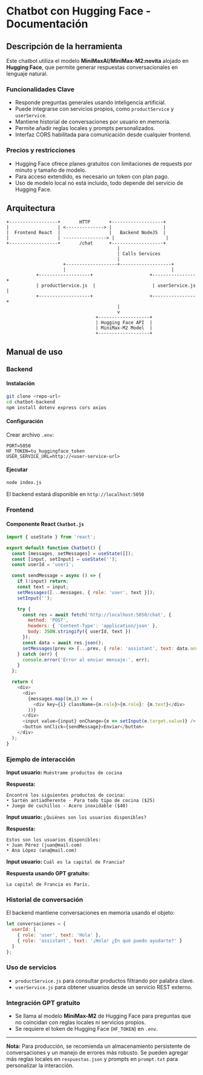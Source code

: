 # Chatbot con Hugging Face - Documentación

## Descripción de la herramienta

Este chatbot utiliza el modelo **MiniMaxAI/MiniMax-M2:novita** alojado en **Hugging Face**, que permite generar respuestas conversacionales en lenguaje natural.

### Funcionalidades Clave

* Responde preguntas generales usando inteligencia artificial.
* Puede integrarse con servicios propios, como `productService` y `userService`.
* Mantiene historial de conversaciones por usuario en memoria.
* Permite añadir reglas locales y prompts personalizados.
* Interfaz CORS habilitada para comunicación desde cualquier frontend.

### Precios y restricciones

* Hugging Face ofrece planes gratuitos con limitaciones de requests por minuto y tamaño de modelo.
* Para acceso extendido, es necesario un token con plan pago.
* Uso de modelo local no está incluido, todo depende del servicio de Hugging Face.

## Arquitectura

```text
+------------------+       HTTP       +-------------------+
|                  | <--------------> |                   |
|  Frontend React  |                  |   Backend NodeJS  |
|                  | ----------------> |                   |
+------------------+       /chat      +-------------------+
                                         |
                                         | Calls Services
                                         |
                     +-------------------+-------------------+
                     |                                       |
           +-------------------+                     +----------------+
           | productService.js  |                     | userService.js |
           +-------------------+                     +----------------+
                                         |
                                         v
                                 +-------------------+
                                 | Hugging Face API  |
                                 | MiniMax-M2 Model  |
                                 +-------------------+
```

## Manual de uso

### Backend

#### Instalación

```bash
git clone <repo-url>
cd chatbot-backend
npm install dotenv express cors axios
```

#### Configuración

Crear archivo `.env`:

```env
PORT=5050
HF_TOKEN=tu_huggingface_token
USER_SERVICE_URL=http://<user-service-url>
```

#### Ejecutar

```bash
node index.js
```

El backend estará disponible en `http://localhost:5050`

### Frontend

#### Componente React `Chatbot.js`

```javascript
import { useState } from 'react';

export default function Chatbot() {
  const [messages, setMessages] = useState([]);
  const [input, setInput] = useState('');
  const userId = 'user1';

  const sendMessage = async () => {
    if (!input) return;
    const text = input;
    setMessages([...messages, { role: 'user', text }]);
    setInput('');

    try {
      const res = await fetch('http://localhost:5050/chat', {
        method: 'POST',
        headers: { 'Content-Type': 'application/json' },
        body: JSON.stringify({ userId, text })
      });
      const data = await res.json();
      setMessages(prev => [...prev, { role: 'assistant', text: data.answer }]);
    } catch (err) {
      console.error('Error al enviar mensaje:', err);
    }
  };

  return (
    <div>
      <div>
        {messages.map((m,i) => (
          <div key={i} className={m.role}>{m.role}: {m.text}</div>
        ))}
      </div>
      <input value={input} onChange={e => setInput(e.target.value)} />
      <button onClick={sendMessage}>Enviar</button>
    </div>
  );
}
```

### Ejemplo de interacción

**Input usuario:** `Muéstrame productos de cocina`

**Respuesta:**

```
Encontré los siguientes productos de cocina:
• Sartén antiadherente - Para todo tipo de cocina ($25)
• Juego de cuchillos - Acero inoxidable ($40)
```

**Input usuario:** `¿Quiénes son los usuarios disponibles?`

**Respuesta:**

```
Estos son los usuarios disponibles:
• Juan Pérez (juan@mail.com)
• Ana López (ana@mail.com)
```

**Input usuario:** `Cuál es la capital de Francia?`

**Respuesta usando GPT gratuito:**

```
La capital de Francia es París.
```

### Historial de conversación

El backend mantiene conversaciones en memoria usando el objeto:

```javascript
let conversaciones = {
  userId: [
    { role: 'user', text: 'Hola' },
    { role: 'assistant', text: '¡Hola! ¿En qué puedo ayudarte?' }
  ]
};
```

### Uso de servicios

* `productService.js` para consultar productos filtrando por palabra clave.
* `userService.js` para obtener usuarios desde un servicio REST externo.

### Integración GPT gratuito

* Se llama al modelo **MiniMax-M2** de Hugging Face para preguntas que no coincidan con reglas locales ni servicios propios.
* Se requiere el token de Hugging Face (`HF_TOKEN`) en `.env`.

---

**Nota:** Para producción, se recomienda un almacenamiento persistente de conversaciones y un manejo de errores más robusto. Se pueden agregar más reglas locales en `respuestas.json` y prompts en `prompt.txt` para personalizar la interacción.
